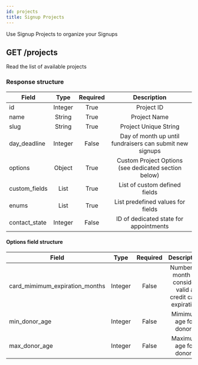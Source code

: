 ```yaml
---
id: projects
title: Signup Projects
---
```


Use Signup Projects to organize your Signups

## GET /projects

Read the list of available projects

### Response structure

| Field         |  Type   | Required |                       Description                        |
| ------------- | :-----: | :------: | :------------------------------------------------------: |
| id            | Integer |   True   |                        Project ID                        |
| name          | String  |   True   |                       Project Name                       |
| slug          | String  |   True   |                  Project Unique String                   |
| day_deadline  | Integer |  False   | Day of month up until fundraisers can submit new signups |
| options       | Object  |   True   |   Custom Project Options (see dedicated section below)   |
| custom_fields |  List   |   True   |              List of custom defined fields               |
| enums         |  List   |   True   |            List predefined values for fields             |
| contact_state | Integer |  False   |          ID of dedicated state for appointments          |

#### Options field structure

| Field                          |  Type   | Required |                        Description                         |
| ------------------------------ | :-----: | :------: | :--------------------------------------------------------: |
| card_mimimum_expiration_months | Integer |  False   | Number of month to consider valid a credit card expiration |
| min_donor_age                  | Integer |  False   |                   Mimimum age for donors                   |
| max_donor_age                  | Integer |  False   |                   Maximum age for donors                   |
